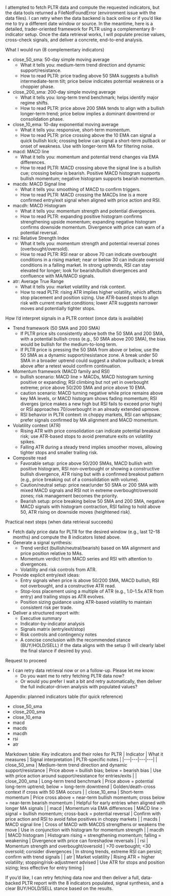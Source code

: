 I attempted to fetch PLTR data and compute the requested indicators, but the data tools returned a FileNotFoundError (environment issue with the data files). I can retry when the data backend is back online or if you’d like me to try a different date window or source. In the meantime, here is a detailed, trader-oriented framework for PLTR using a complementary 8-indicator setup. Once the data retrieval works, I will populate precise values, cross-check signals, and deliver a concrete, end-to-end analysis.

What I would run (8 complementary indicators)
- close_50_sma: 50-day simple moving average
  - What it tells you: medium-term trend direction and dynamic support/resistance.
  - How to read PLTR: price trading above 50 SMA suggests a bullish intermediate-term tilt; price below indicates potential weakness or a choppier phase.
- close_200_sma: 200-day simple moving average
  - What it tells you: long-term trend benchmark; helps identify major regime shifts.
  - How to read PLTR: price above 200 SMA tends to align with a bullish longer-term trend; price below implies a dominant downtrend or consolidation phase.
- close_10_ema: 10-day exponential moving average
  - What it tells you: responsive, short-term momentum.
  - How to read PLTR: price crossing above the 10 EMA can signal a quick bullish kick; crossing below can signal a short-term pullback or onset of weakness. Use with longer-term MA for filtering noise.
- macd: MACD line
  - What it tells you: momentum and potential trend changes via EMA differences.
  - How to read PLTR: MACD crossing above the signal line is a bullish cue; crossing below is bearish. Positive MACD histogram supports bullish momentum; negative histogram supports bearish momentum.
- macds: MACD Signal line
  - What it tells you: smoothing of MACD to confirm triggers.
  - How to read PLTR: MACD crossing the MACDs line is a more confirmed entry/exit signal when aligned with price action and RSI.
- macdh: MACD Histogram
  - What it tells you: momentum strength and potential divergences.
  - How to read PLTR: expanding positive histogram confirms strengthening upside momentum; expanding negative histogram confirms downside momentum. Divergence with price can warn of a potential reversal.
- rsi: Relative Strength Index
  - What it tells you: momentum strength and potential reversal zones (overbought/oversold).
  - How to read PLTR: RSI near or above 70 can indicate overbought conditions in a rising market; near or below 30 can indicate oversold conditions in a falling market. In strong uptrends, RSI can stay elevated for longer; look for bearish/bullish divergences and confluence with MA/MACD signals.
- atr: Average True Range
  - What it tells you: market volatility and risk context.
  - How to read PLTR: rising ATR implies higher volatility, which affects stop placement and position sizing. Use ATR-based stops to align risk with current market conditions; lower ATR suggests narrower moves and potentially tighter stops.

How I’d interpret signals in a PLTR context (once data is available)
- Trend framework (50 SMA and 200 SMA)
  - If PLTR price sits consistently above both the 50 SMA and 200 SMA, with a potential bullish cross (e.g., 50 SMA above 200 SMA), the bias would be bullish for the medium-to-long term.
  - If PLTR price is pressing the 50 SMA from above or below, use the 50 SMA as a dynamic support/resistance zone. A break under 50 SMA in a broader uptrend could suggest a shallow pullback; a break above after a retest would confirm continuation.
- Momentum framework (MACD family and RSI)
  - bullish scenario: MACD line > MACDs, MACD histogram turning positive or expanding; RSI climbing but not yet in overbought extreme; price above 50/200 SMA and price above 10 EMA.
  - caution scenario: MACD turning negative while price remains above key MA levels, or MACD histogram shows fading momentum; RSI diverges (price makes a new high but RSI fails to exceed prior high) or RSI approaches 70/overbought in an already extended upmove.
  - RSI behavior in PLTR context: in choppy markets, RSI can whipsaw; prefer signals confirmed by MA alignment and MACD momentum.
- Volatility context (ATR)
  - Rising ATR with price consolidation can indicate potential breakout risk; use ATR-based stops to avoid premature exits on volatility spikes.
  - Falling ATR during a steady trend implies smoother moves, allowing tighter stops and smaller trailing risk.
- Composite read
  - Favorable setup: price above 50/200 SMAs, MACD bullish with positive histogram, RSI non-overbought or showing a constructive bullish divergence, ATR rising but with a confirmed breakout pattern (e.g., price breaking out of a consolidation with volume).
  - Caution/neutral setup: price near/under 50 SMA or 200 SMA with mixed MACD signals and RSI not in extreme overbought/oversold zones; risk management becomes the priority.
  - Bearish setup: price breaking below 50 SMA and 200 SMA, negative MACD signals with histogram contraction, RSI failing to hold above 50, ATR rising on downside moves (heightened risk).

Practical next steps (when data retrieval succeeds)
- Fetch daily price data for PLTR for the desired window (e.g., last 12–18 months) and compute the 8 indicators listed above.
- Generate a signal synthesis:
  - Trend verdict (bullish/neutral/bearish) based on MA alignment and price position relative to MAs.
  - Momentum verdict from MACD series and RSI with attention to divergences.
  - Volatility and risk controls from ATR.
- Provide explicit entry/exit ideas:
  - Entry signals when price is above 50/200 SMA, MACD bullish, RSI not overbought, and a constructive ATR read.
  - Stop-loss placement using a multiple of ATR (e.g., 1.0–1.5x ATR from entry) and trailing stops as ATR evolves.
  - Position sizing guidance using ATR-based volatility to maintain consistent risk per trade.
- Deliver a structured report with:
  - Executive summary
  - Indicator-by-indicator analysis
  - Signals matrix (entry/exit/stop)
  - Risk controls and contingency notes
  - A concise conclusion with the recommended stance (BUY/HOLD/SELL) if the data aligns with the setup (I will clearly label the final stance if desired by you).

Request to proceed
- I can retry data retrieval now or on a follow-up. Please let me know:
  - Do you want me to retry fetching PLTR data now?
  - Or would you prefer I wait a bit and retry automatically, then deliver the full indicator-driven analysis with populated values?

Appendix: planned indicators table (for quick reference)
- close_50_sma
- close_200_sma
- close_10_ema
- macd
- macds
- macdh
- rsi
- atr

Markdown table: Key indicators and their roles for PLTR
| Indicator | What it measures | Signal interpretation | PLTR-specific notes |
|---|---|---|---|
| close_50_sma | Medium-term trend direction and dynamic support/resistance | Price above = bullish bias; below = bearish bias | Use with price action around support/resistance for entries/exits |
| close_200_sma | Long-term trend benchmark | Price above = potential long-term uptrend; below = long-term downtrend | Golden/death-cross context if cross with 50 SMA occurs |
| close_10_ema | Short-term momentum | Price cross above = near-term bullish momentum; cross below = near-term bearish momentum | Helpful for early entries when aligned with longer MA signals |
| macd | Momentum via EMA differences | MACD line > signal = bullish momentum; cross-back = potential reversal | Confirm with price action and RSI to avoid false positives in choppy markets |
| macds | MACD signal line | Cross of MACD with MACDS strengthens or weakens the move | Use in conjunction with histogram for momentum strength |
| macdh | MACD histogram | Histogram rising = strengthening momentum; falling = weakening | Divergence with price can foreshadow reversals |
| rsi | Momentum strength and overbought/oversold | >70 overbought; <30 oversold; consider divergences | In strong trends, extreme RSI can persist; confirm with trend signals |
| atr | Market volatility | Rising ATR = higher volatility; stopping/risk-adjustment advised | Use ATR for stops and position sizing; less effective for entry timing |

If you’d like, I can retry fetching data now and then deliver a full, data-backed PLTR report with the 8 indicators populated, signal synthesis, and a clear BUY/HOLD/SELL stance based on the results.